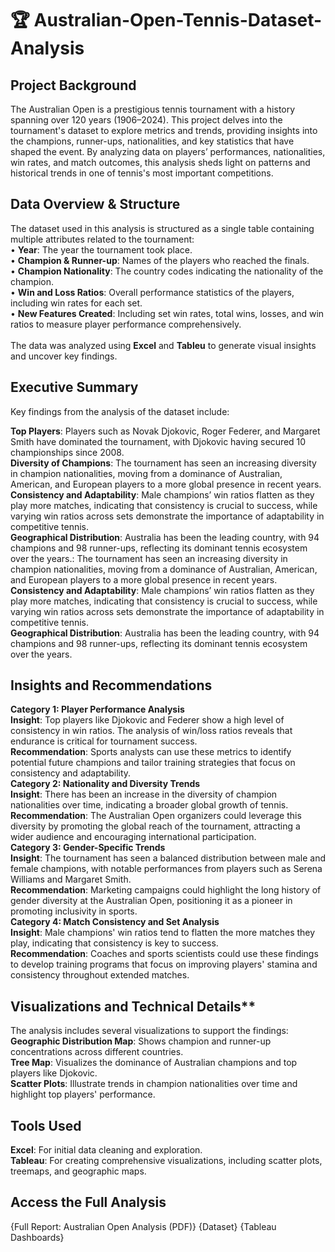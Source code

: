 # 🏆 Australian-Open-Tennis-Dataset-Analysis
## Project Background
The Australian Open is a prestigious tennis tournament with a history spanning over 120 years (1906–2024). This project delves into the tournament's dataset to explore metrics and trends, providing insights into the champions, runner-ups, nationalities, and key statistics that have shaped the event. By analyzing data on players’ performances, nationalities, win rates, and match outcomes, this analysis sheds light on patterns and historical trends in one of tennis's most important competitions.

## Data Overview & Structure
The dataset used in this analysis is structured as a single table containing multiple attributes related to the tournament: <br/>
• **Year**: The year the tournament took place. <br/>
• **Champion & Runner-up**: Names of the players who reached the finals.<br/>
• **Champion Nationality**: The country codes indicating the nationality of the champion.<br/>
• **Win and Loss Ratios**: Overall performance statistics of the players, including win rates for each set.<br/>
• **New Features Created**: Including set win rates, total wins, losses, and win ratios to measure player performance comprehensively.<br/>
<br/>
The data was analyzed using **Excel** and **Tableu** to generate visual insights and uncover key findings.<br/>

## Executive Summary
Key findings from the analysis of the dataset include:<br/>

**Top Players**: Players such as Novak Djokovic, Roger Federer, and Margaret Smith have dominated the tournament, with Djokovic having secured 10 championships since 2008.<br/>
**Diversity of Champions**: The tournament has seen an increasing diversity in champion nationalities, moving from a dominance of Australian, American, and European players to a more global presence in recent years.
**Consistency and Adaptability**: Male champions’ win ratios flatten as they play more matches, indicating that consistency is crucial to success, while varying win ratios across sets demonstrate the importance of adaptability in competitive tennis.<br/>
**Geographical Distribution**: Australia has been the leading country, with 94 champions and 98 runner-ups, reflecting its dominant tennis ecosystem over the years.: The tournament has seen an increasing diversity in champion nationalities, moving from a dominance of Australian, American, and European players to a more global presence in recent years.<br/>
**Consistency and Adaptability**: Male champions’ win ratios flatten as they play more matches, indicating that consistency is crucial to success, while varying win ratios across sets demonstrate the importance of adaptability in competitive tennis.<br/>
**Geographical Distribution**: Australia has been the leading country, with 94 champions and 98 runner-ups, reflecting its dominant tennis ecosystem over the years.<br/>

## Insights and Recommendations

**Category 1: Player Performance Analysis**<br/>
**Insight**: Top players like Djokovic and Federer show a high level of consistency in win ratios. The analysis of win/loss ratios reveals that endurance is critical for tournament success.<br/>
**Recommendation**: Sports analysts can use these metrics to identify potential future champions and tailor training strategies that focus on consistency and adaptability.<br/>
**Category 2: Nationality and Diversity Trends**<br/>
**Insight**: There has been an increase in the diversity of champion nationalities over time, indicating a broader global growth of tennis.<br/>
**Recommendation**: The Australian Open organizers could leverage this diversity by promoting the global reach of the tournament, attracting a wider audience and encouraging international participation.<br/>
**Category 3: Gender-Specific Trends**<br/>
**Insight**: The tournament has seen a balanced distribution between male and female champions, with notable performances from players such as Serena Williams and Margaret Smith.<br/>
**Recommendation**: Marketing campaigns could highlight the long history of gender diversity at the Australian Open, positioning it as a pioneer in promoting inclusivity in sports.<br/>
**Category 4: Match Consistency and Set Analysis**<br/>
**Insight**: Male champions' win ratios tend to flatten the more matches they play, indicating that consistency is key to success.<br/>
**Recommendation**: Coaches and sports scientists could use these findings to develop training programs that focus on improving players' stamina and consistency throughout extended matches.<br/>

## Visualizations and Technical Details**
The analysis includes several visualizations to support the findings:<br/>
**Geographic Distribution Map**: Shows champion and runner-up concentrations across different countries.<br/>
**Tree Map**: Visualizes the dominance of Australian champions and top players like Djokovic.<br/>
**Scatter Plots**: Illustrate trends in champion nationalities over time and highlight top players' performance.<br/>

## Tools Used
**Excel**: For initial data cleaning and exploration.<br/>
**Tableau**: For creating comprehensive visualizations, including scatter plots, treemaps, and geographic maps.<br/>


## Access the Full Analysis
{Full Report: Australian Open Analysis (PDF)}
{Dataset}
{Tableau Dashboards}


